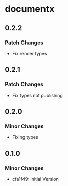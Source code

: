 # documentx

## 0.2.2

### Patch Changes

-   Fix render types

## 0.2.1

### Patch Changes

-   Fix types not publishing

## 0.2.0

### Minor Changes

-   Fixing types

## 0.1.0

### Minor Changes

-   cfa1f49: Initial Version
